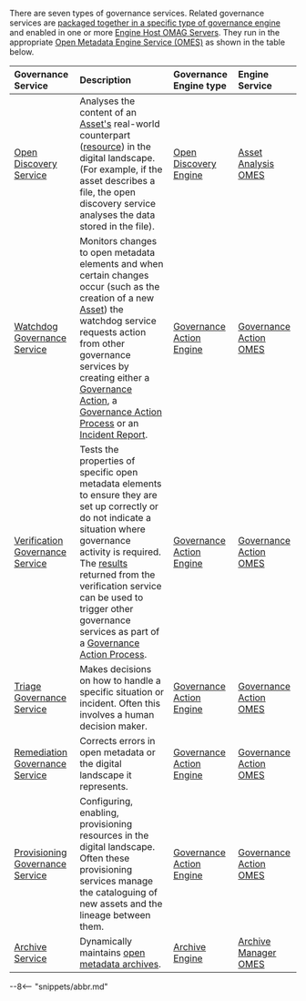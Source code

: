 <!-- SPDX-License-Identifier: CC-BY-4.0 -->
<!-- Copyright Contributors to the ODPi Egeria project. -->


There are seven types of governance services.  Related governance services are [packaged together in a specific type of governance engine](/concepts/governance-engine-definition) and enabled in one or more [Engine Host OMAG Servers](/concepts/engine-host).  They run in the appropriate [Open Metadata Engine Service (OMES)](/services/omes) as shown in the table below.

| Governance Service | Description | Governance Engine type | Engine Service |
| :----------------- | :-----------| :--------------------- | :------------- | 
| [Open Discovery Service](/guides/developer/open-discovery-services/overview) | Analyses the content of an [Asset's](asset.md) real-world counterpart ([resource](/concepts/resource)) in the digital landscape. (For example, if the asset describes a file, the open discovery service analyses the data stored in the file). | [Open Discovery Engine](/concepts/open-discovery-engine) | [Asset Analysis OMES](/services/omes/asset-analysis/overview) |
| [Watchdog Governance Service](/guides/developer/governance-action-services/watchdog-governance-service) | Monitors changes to open metadata elements and when certain changes occur (such as the creation of a new [Asset](/concepts/asset)) the watchdog service requests action from other governance services by creating either a [Governance Action](/concepts/governance-action), a [Governance Action Process](/concepts/governance-action-process) or an [Incident Report](/concepts/incident-report).| [Governance Action Engine](/concepts/governance-action-engine) | [Governance Action OMES](/services/omes/governance-action/overview) |
| [Verification Governance Service](/guides/developer/governance-action-services/verification-governance-service) | Tests the properties of specific open metadata elements to ensure they are set up correctly or do not indicate a situation where governance activity is required.  The [results](/concepts/guard) returned from the verification service can be used to trigger other governance services as part of a [Governance Action Process](/concepts/governance-action-process). | [Governance Action Engine](/concepts/governance-action-engine) | [Governance Action OMES](/services/omes/governance-action/overview) |
| [Triage Governance Service](/guides/developer/governance-action-services/triage-governance-service) | Makes decisions on how to handle a specific situation or incident.  Often this involves a human decision maker. | [Governance Action Engine](/concepts/governance-action-engine) | [Governance Action OMES](/services/omes/governance-action/overview) |
| [Remediation Governance Service](/guides/developer/governance-action-services/remediation-governance-service) | Corrects errors in open metadata or the digital landscape it represents. | [Governance Action Engine](/concepts/governance-action-engine) | [Governance Action OMES](/services/omes/governance-action/overview) |
| [Provisioning Governance Service](/guides/developer/governance-action-services/provisioning-governance-service) | Configuring, enabling, provisioning resources in the digital landscape.  Often these provisioning services manage the cataloguing of new assets and the lineage between them. | [Governance Action Engine](/concepts/governance-action-engine) | [Governance Action OMES](/services/omes/governance-action/overview) |
| [Archive Service](/guides/developer/archive-services/overview) | Dynamically maintains [open metadata archives](/concepts/open-metadata-archive). | [Archive Engine](/concepts/archive-engine) | [Archive Manager OMES](/services/omes/archive-manager/overview) |

--8<-- "snippets/abbr.md"